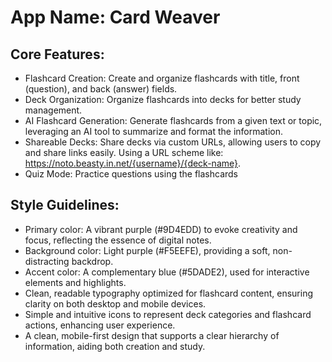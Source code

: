 # **App Name**: Card Weaver

## Core Features:

- Flashcard Creation: Create and organize flashcards with title, front (question), and back (answer) fields.
- Deck Organization: Organize flashcards into decks for better study management.
- AI Flashcard Generation: Generate flashcards from a given text or topic, leveraging an AI tool to summarize and format the information.
- Shareable Decks: Share decks via custom URLs, allowing users to copy and share links easily. Using a URL scheme like: https://noto.beasty.in.net/{username}/{deck-name}.
- Quiz Mode: Practice questions using the flashcards

## Style Guidelines:

- Primary color: A vibrant purple (#9D4EDD) to evoke creativity and focus, reflecting the essence of digital notes. 
- Background color: Light purple (#F5EEFE), providing a soft, non-distracting backdrop.
- Accent color: A complementary blue (#5DADE2), used for interactive elements and highlights.
- Clean, readable typography optimized for flashcard content, ensuring clarity on both desktop and mobile devices.
- Simple and intuitive icons to represent deck categories and flashcard actions, enhancing user experience.
- A clean, mobile-first design that supports a clear hierarchy of information, aiding both creation and study.